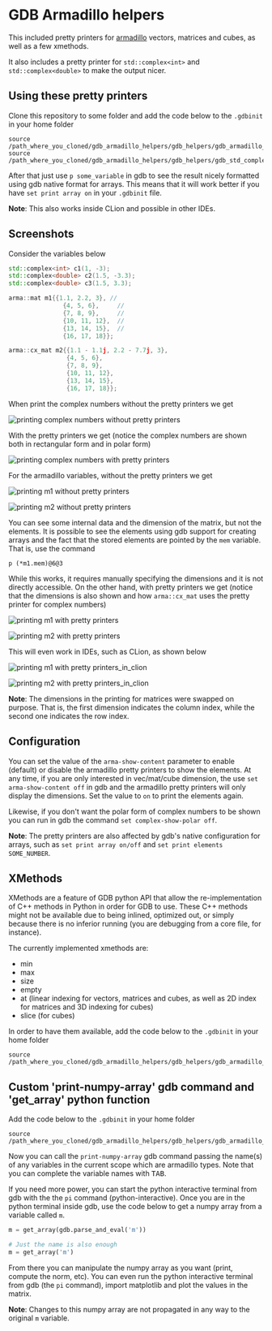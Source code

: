 # GDB Armadillo helpers

This included pretty printers for [armadillo](http://arma.sourceforge.net/)
vectors, matrices and cubes, as well as a few xmethods.

It also includes a pretty printer for `std::complex<int>` and
`std::complex<double>` to make the output nicer.


## Using these pretty printers

Clone this repository to some folder and add the code below to the `.gdbinit` in
your home folder

```gdb
source /path_where_you_cloned/gdb_armadillo_helpers/gdb_helpers/gdb_armadillo_printers.py
source /path_where_you_cloned/gdb_armadillo_helpers/gdb_helpers/gdb_std_complex_printer.py
```

After that just use `p some_variable` in gdb to see the result nicely formatted
using gdb native format for arrays. This means that it will work better if you
have `set print array on` in your `.gdbinit` file.

**Note**: This also works inside CLion and possible in other IDEs.

## Screenshots

Consider the variables below

```c++
std::complex<int> c1(1, -3);
std::complex<double> c2(1.5, -3.3);
std::complex<double> c3(1.5, 3.3);

arma::mat m1{{1.1, 2.2, 3}, //
               {4, 5, 6},     //
               {7, 8, 9},     //
               {10, 11, 12},  //
               {13, 14, 15},  //
               {16, 17, 18}};

arma::cx_mat m2{{1.1 - 1.1j, 2.2 - 7.7j, 3},
                {4, 5, 6},
                {7, 8, 9},
                {10, 11, 12},
                {13, 14, 15},
                {16, 17, 18}};
```

When print the complex numbers without the pretty printers we get

![printing complex numbers without pretty printers](screenshots/std_complex_no_pretty_printing.png)

With the pretty printers we get (notice the complex numbers are shown both in
rectangular form and in polar form)

![printing complex numbers with pretty printers](screenshots/std_complex_with_pretty_printing.png)

For the armadillo variables, without the pretty printers we get

![printing m1 without pretty printers](screenshots/m1_without_pretty_printint.png)

![printing m2 without pretty printers](screenshots/m2_without_pretty_printing.png)

You can see some internal data and the dimension of the matrix, but not the
elements. It is possible to see the elements using gdb support for creating
arrays and the fact that the stored elements are pointed by the `mem` variable.
That is, use the command

```gdb
p (*m1.mem)@6@3
```

While this works, it requires manually specifying the dimensions and it is not
directly accessible. On the other hand, with pretty printers we get (notice that
the dimensions is also shown and how `arma::cx_mat` uses the pretty printer for
complex numbers)

![printing m1 with pretty printers](screenshots/m1_with_pretty_printint.png)

![printing m2 with pretty printers](screenshots/m2_with_pretty_printint.png)

This will even work in IDEs, such as CLion, as shown below

![printing m1 with pretty printers_in_clion](screenshots/m1_clion.png)

![printing m2 with pretty printers_in_clion](screenshots/m2_clion.png)


**Note**: The dimensions in the printing for matrices were swapped on purpose.
That is, the first dimension indicates the column index, while the second one
indicates the row index.

## Configuration

You can set the value of the `arma-show-content` parameter to enable (default)
or disable the armadillo pretty printers to show the elements. At any time, if
you are only interested in vec/mat/cube dimension, the use `set
arma-show-content off` in gdb and the armadillo pretty printers will only
display the dimensions. Set the value to `on` to print the elements again.

Likewise, if you don't want the polar form of complex numbers to be shown you
can run in gdb the command `set complex-show-polar off`.

**Note**: The pretty printers are also affected by gdb's native configuration
for arrays, such as `set print array on/off` and `set print elements
SOME_NUMBER`.

## XMethods

XMethods are a feature of GDB python API that allow the re-implementation of C++
methods in Python in order for GDB to use. These C++ methods might not be
available due to being inlined, optimized out, or simply because there is no
inferior running (you are debugging from a core file, for instance).

The currently implemented xmethods are:
- min
- max
- size
- empty
- at (linear indexing for vectors, matrices and cubes, as well as 2D index for matrices and 3D indexing for cubes)
- slice (for cubes)

In order to have them available, add the code below to the `.gdbinit` in your home
folder

```gdb
source /path_where_you_cloned/gdb_armadillo_helpers/gdb_helpers/gdb_armadillo_xmethods.py
```

## Custom 'print-numpy-array' gdb command and 'get_array' python function

Add the code below to the `.gdbinit` in your home folder

```gdb
source /path_where_you_cloned/gdb_armadillo_helpers/gdb_helpers/gdb_armadillo_to_numpy.py
```

Now you can call the `print-numpy-array` gdb command passing the name(s) of any
variables in the current scope which are armadillo types. Note that you can
complete the variable names with <kbd>TAB</kbd>.

If you need more power, you can start the python interactive terminal from gdb
with the the `pi` command (python-interactive). Once you are in the python
terminal inside gdb, use the code below to get a numpy array from a variable
called `m`.

```python
m = get_array(gdb.parse_and_eval('m'))

# Just the name is also enough
m = get_array('m')
```

From there you can manipulate the numpy array as you want (print, compute the
norm, etc). You can even run the python interactive terminal from gdb (the `pi`
command), import matplotlib and plot the values in the matrix.

**Note**: Changes to this numpy array are not propagated in any way to the original
`m` variable.


